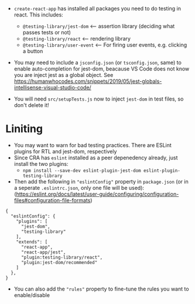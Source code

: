 - `create-react-app` has installed all packages you need to do testing in react. This includes:

  - `@testing-library/jest-dom` <-- assertion library (deciding what passes tests or not)
  - `@testing-library/react` <-- rendering library
  - `@testing-library/user-event` <-- For firing user events, e.g. clicking a button

- You may need to include a `jsconfig.json` (or `tsconfig.json`, same) to enable auto-completion for jest-dom, beacause VS Code does not know you are inject jest as a global object. See https://humanwhocodes.com/snippets/2019/05/jest-globals-intellisense-visual-studio-code/

- You will need `src/setupTests.js` now to inject `jest-dom` in test files, so don't delete it!

# Liniting

- You may want to warn for bad testing practices. There are ESLint plugins for RTL and jest-dom, respectively
- Since CRA has `eslint` installed as a peer depenedency already, just install the two plugins:
  - `npm install --save-dev eslint-plugin-jest-dom eslint-plugin-testing-library`
- Then add the following in `"eslintConfig"` property in `package.json` (or in a seperate `.eslintrc.json`, only one file will be used): (https://eslint.org/docs/latest/user-guide/configuring/configuration-files#configuration-file-formats)

```
{
  "eslintConfig": {
    "plugins": [
      "jest-dom",
      "testing-library"
    ],
    "extends": [
      "react-app",
      "react-app/jest",
      "plugin:testing-library/react",
      "plugin:jest-dom/recommended"
    ]
  },
}
```

- You can also add the `"rules"` property to fine-tune the rules you want to enable/disable
